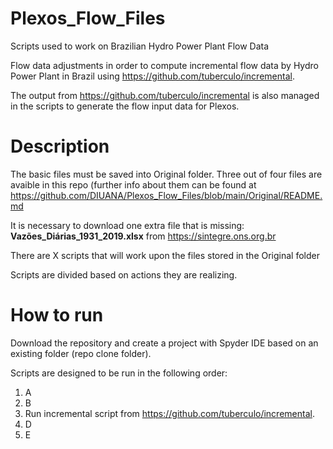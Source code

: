 # Plexos_Flow_Files
Scripts used to work on Brazilian Hydro Power Plant Flow Data

Flow data adjustments in order to compute incremental flow data by Hydro Power Plant in Brazil using https://github.com/tuberculo/incremental.

The output from https://github.com/tuberculo/incremental is also managed in the scripts to generate the flow input data for Plexos.

# Description
The basic files must be saved into Original folder. Three out of four files are avaible in this repo (further info about them can be found at https://github.com/DIUANA/Plexos_Flow_Files/blob/main/Original/README.md

It is necessary to download one extra file that is missing: **Vazões_Diárias_1931_2019.xlsx** from https://sintegre.ons.org.br

There are X scripts that will work upon the files stored in the Original folder

Scripts are divided based on actions they are realizing.

# How to run
Download the repository and create a project with Spyder IDE based on an existing folder (repo clone folder).

Scripts are designed to be run in the following order:
1. A
2. B
3. Run incremental script from https://github.com/tuberculo/incremental.
4. D
5. E

